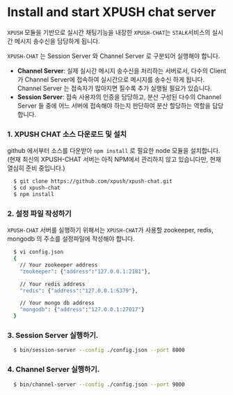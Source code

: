 Install and start XPUSH chat server
======================
`XPUSH` 모듈을 기반으로 실시간 채팅기능을 내장한 `XPUSH-CHAT`는 `STALK`서비스의 실시간 메시지 송수신을 담당하게 됩니다.

`XPUSH-CHAT` 는 Session Server 와 Channel Server 로 구분되어 실행해야 합니다.
 * **Channel Server**: 실제 실시간 메시지 송수신을 처리하는 서버로서, 다수의 Client 가 Channel Server에 접속하여 실시간으로 메시지를 송수신 하게 됩니다. Channel Server 는 접속자가 많아지면 질수록 추가 실행될 필요가 있습니다.
 * **Session Server**: 접속 사용자의 인증을 담당하고, 분산 구성된 다수의 Channel Server 들 중에 어느 서버에 접속해야 하는지 판단하여 분산 할당하는 역할을 담당합니다.

### 1. XPUSH CHAT 소스 다운로드 및 설치
github 에서부터 소스를 다운받아 `npm install` 로 필요한 node 모듈을 설치합니다. (현재 최신의 XPUSH-CHAT 서버는 아직 NPM에서 관리하지 않고 있습니다만, 현재 열심히 준비 중입니다.)
``` bash
  $ git clone https://github.com/xpush/xpush-chat.git
  $ cd xpush-chat
  $ npm install
```

### 2. 설정 파일 작성하기
`XPUSH-CHAT` 서버를 실행하기 위해서는 `XPUSH-CHAT`가 사용할 zookeeper, redis, mongodb 의 주소를 설정파일에 작성해야 합니다.
``` bash
  $ vi config.json
  {
    // Your zookeeper address
    "zookeeper": {"address":"127.0.0.1:2181"},

    // Your redis address
    "redis": {"address":"127.0.0.1:6379"},

    // Your mongo db address
    "mongodb": {"address":"127.0.0.1:27017"}
  }
```  

### 3. Session Server 실행하기.
``` bash
  $ bin/session-server --config ./config.json --port 8000
```

### 4. Channel Server 실행하기.
``` bash
  $ bin/channel-server --config ./config.json --port 9000
```
